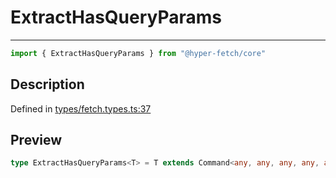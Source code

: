 

# ExtractHasQueryParams

<div class="api-docs__separator" data-reactroot="">

---

</div><div class="api-docs__import" data-reactroot="">

```ts
import { ExtractHasQueryParams } from "@hyper-fetch/core"
```

</div><div class="api-docs__section">

## Description

</div><div class="api-docs__description"><span class="api-docs__do-not-parse">



</span></div><p class="api-docs__definition">

Defined in [types/fetch.types.ts:37](https://github.com/BetterTyped/hyper-fetch/blob/c746dc1f/packages/core/src/types/fetch.types.ts#L37)

</p><div class="api-docs__section">

## Preview

</div><div class="api-docs__preview type single">

```ts
type ExtractHasQueryParams<T> = T extends Command<any, any, any, any, any, any, any, any, any, infer  Q> ? Q : never;
```

</div>